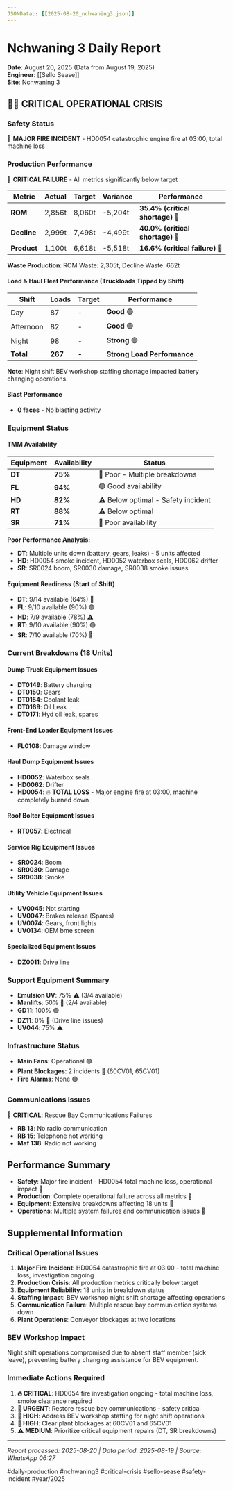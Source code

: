 ```yaml
---
JSONData:: [[2025-08-20_nchwaning3.json]]
---
```


# Nchwaning 3 Daily Report
**Date**: August 20, 2025 (Data from August 19, 2025)  
**Engineer**: [[Sello Sease]]  
**Site**: Nchwaning 3  

## 🔴🚨 CRITICAL OPERATIONAL CRISIS

### Safety Status
🔴 **MAJOR FIRE INCIDENT** - HD0054 catastrophic engine fire at 03:00, total machine loss

### Production Performance
🔴 **CRITICAL FAILURE** - All metrics significantly below target

| Metric | Actual | Target | Variance | Performance |
|--------|--------|--------|----------|-------------|
| **ROM** | 2,856t | 8,060t | -5,204t | **35.4% (critical shortage)** 🔴 |
| **Decline** | 2,999t | 7,498t | -4,499t | **40.0% (critical shortage)** 🔴 |
| **Product** | 1,100t | 6,618t | -5,518t | **16.6% (critical failure)** 🔴 |

**Waste Production**: ROM Waste: 2,305t, Decline Waste: 662t

#### Load & Haul Fleet Performance (Truckloads Tipped by Shift)
| Shift | Loads | Target | Performance |
|-------|-------|--------|-------------|
| Day | 87 | - | **Good** 🟢 |
| Afternoon | 82 | - | **Good** 🟢 |
| Night | 98 | - | **Strong** 🟢 |
| **Total** | **267** | **-** | **Strong Load Performance** |

**Note**: Night shift BEV workshop staffing shortage impacted battery changing operations.

#### Blast Performance
- **0 faces** - No blasting activity

### Equipment Status

#### TMM Availability
| Equipment | Availability | Status |
|-----------|-------------|---------|
| **DT** | **75%** | 🔴 Poor - Multiple breakdowns |
| **FL** | **94%** | 🟢 Good availability |
| **HD** | **82%** | ⚠️ Below optimal - Safety incident |
| **RT** | **88%** | ⚠️ Below optimal |
| **SR** | **71%** | 🔴 Poor availability |

**Poor Performance Analysis:**
- **DT**: Multiple units down (battery, gears, leaks) - 5 units affected
- **HD**: HD0054 smoke incident, HD0052 waterbox seals, HD0062 drifter
- **SR**: SR0024 boom, SR0030 damage, SR0038 smoke issues

#### Equipment Readiness (Start of Shift)
- **DT**: 9/14 available (64%) 🔴
- **FL**: 9/10 available (90%) 🟢
- **HD**: 7/9 available (78%) ⚠️
- **RT**: 9/10 available (90%) 🟢
- **SR**: 7/10 available (70%) 🔴

### Current Breakdowns (18 Units)

#### Dump Truck Equipment Issues
- **DT0149**: Battery charging
- **DT0150**: Gears
- **DT0154**: Coolant leak
- **DT0169**: Oil Leak
- **DT0171**: Hyd oil leak, spares

#### Front-End Loader Equipment Issues
- **FL0108**: Damage window

#### Haul Dump Equipment Issues
- **HD0052**: Waterbox seals
- **HD0062**: Drifter
- **HD0054**: 🔥 **TOTAL LOSS** - Major engine fire at 03:00, machine completely burned down

#### Roof Bolter Equipment Issues
- **RT0057**: Electrical

#### Service Rig Equipment Issues
- **SR0024**: Boom
- **SR0030**: Damage
- **SR0038**: Smoke

#### Utility Vehicle Equipment Issues
- **UV0045**: Not starting
- **UV0047**: Brakes release (Spares)
- **UV0074**: Gears, front lights
- **UV0134**: OEM bme screen

#### Specialized Equipment Issues
- **DZ0011**: Drive line

### Support Equipment Summary
- **Emulsion UV**: 75% ⚠️ (3/4 available)
- **Manlifts**: 50% 🔴 (2/4 available)
- **GD11**: 100% 🟢
- **DZ11**: 0% 🔴 (Drive line issues)
- **UV044**: 75% ⚠️

### Infrastructure Status
- **Main Fans**: Operational 🟢
- **Plant Blockages**: 2 incidents 🔴 (60CV01, 65CV01)
- **Fire Alarms**: None 🟢

### Communications Issues
🔴 **CRITICAL**: Rescue Bay Communications Failures
- **RB 13**: No radio communication
- **RB 15**: Telephone not working
- **Maf 138**: Radio not working

## Performance Summary
- **Safety**: Major fire incident - HD0054 total machine loss, operational impact 🔴
- **Production**: Complete operational failure across all metrics 🔴
- **Equipment**: Extensive breakdowns affecting 18 units 🔴
- **Operations**: Multiple system failures and communication issues 🔴

## Supplemental Information

### Critical Operational Issues
1. **Major Fire Incident**: HD0054 catastrophic fire at 03:00 - total machine loss, investigation ongoing
2. **Production Crisis**: All production metrics critically below target
3. **Equipment Reliability**: 18 units in breakdown status
4. **Staffing Impact**: BEV workshop night shift shortage affecting operations
5. **Communication Failure**: Multiple rescue bay communication systems down
6. **Plant Operations**: Conveyor blockages at two locations

### BEV Workshop Impact
Night shift operations compromised due to absent staff member (sick leave), preventing battery changing assistance for BEV equipment.

### Immediate Actions Required
1. **🔥 CRITICAL**: HD0054 fire investigation ongoing - total machine loss, smoke clearance required
2. **🔴 URGENT**: Restore rescue bay communications - safety critical
3. **🔴 HIGH**: Address BEV workshop staffing for night shift operations
4. **🔴 HIGH**: Clear plant blockages at 60CV01 and 65CV01
5. **⚠️ MEDIUM**: Prioritize critical equipment repairs (DT, SR breakdowns)

---
*Report processed: 2025-08-20 | Data period: 2025-08-19 | Source: WhatsApp 06:27*

#daily-production #nchwaning3 #critical-crisis #sello-sease #safety-incident #year/2025
